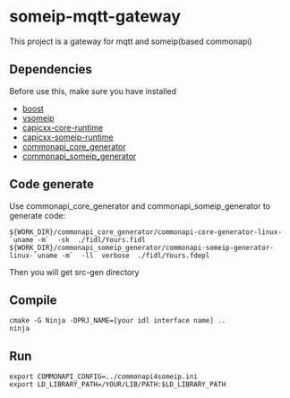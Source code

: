 # someip-mqtt-gateway

This project is a gateway for mqtt and someip(based commonapi)

## Dependencies

Before use this, make sure you have installed 
- [boost](https://boostorg.jfrog.io/artifactory/main/release/)
- [vsomeip](https://github.com/COVESA/vsomeip.git)
- [capicxx-core-runtime](https://github.com/COVESA/capicxx-core-runtime.git)
- [capicxx-someip-runtime](https://github.com/COVESA/capicxx-someip-runtime.git)
- [commonapi_core_generator](https://github.com/COVESA/capicxx-core-tools/releases/download/3.2.0.1/commonapi_core_generator.zip)
- [commonapi_someip_generator](https://github.com/COVESA/capicxx-someip-tools/releases/download/3.2.0.1/commonapi_someip_generator.zip)

## Code generate
Use commonapi_core_generator and commonapi_someip_generator to generate code:
```shell
${WORK_DIR}/commonapi_core_generator/commonapi-core-generator-linux-`uname -m`  -sk  ./fidl/Yours.fidl
${WORK_DIR}/commonapi_someip_generator/commonapi-someip-generator-linux-`uname -m`  -ll  verbose  ./fidl/Yours.fdepl
```
Then you will get src-gen directory

## Compile 
```shell
cmake -G Ninja -DPRJ_NAME=[your idl interface name] ..
ninja
```

## Run
```shell
export COMMONAPI_CONFIG=../commonapi4someip.ini
export LD_LIBRARY_PATH=/YOUR/LIB/PATH:$LD_LIBRARY_PATH
```

